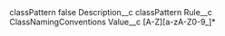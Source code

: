 <?xml version="1.0" encoding="UTF-8"?>
<CustomMetadata xmlns="http://soap.sforce.com/2006/04/metadata" xmlns:xsi="http://www.w3.org/2001/XMLSchema-instance" xmlns:xsd="http://www.w3.org/2001/XMLSchema">
    <label>classPattern</label>
    <protected>false</protected>
    <values>
        <field>Description__c</field>
        <value xsi:type="xsd:string">classPattern</value>
    </values>
    <values>
        <field>Rule__c</field>
        <value xsi:type="xsd:string">ClassNamingConventions</value>
    </values>
    <values>
        <field>Value__c</field>
        <value xsi:type="xsd:string">[A-Z][a-zA-Z0-9_]*</value>
    </values>
</CustomMetadata>
